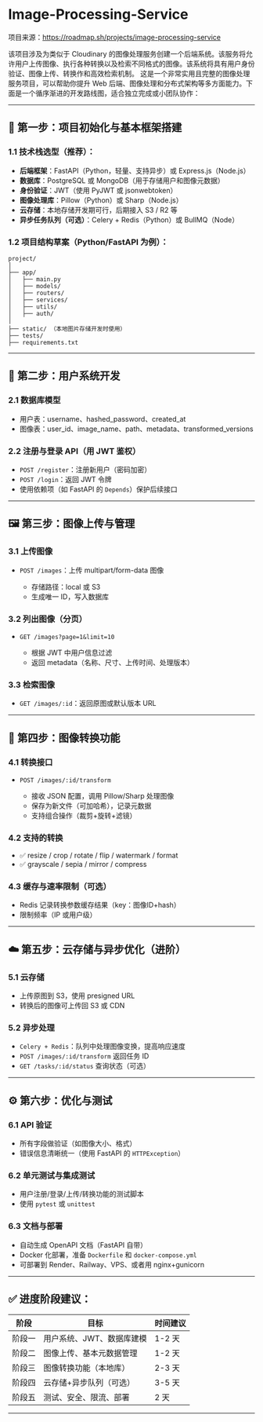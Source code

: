 # Image-Processing-Service
项目来源：https://roadmap.sh/projects/image-processing-service

该项目涉及为类似于 Cloudinary 的图像处理服务创建一个后端系统。该服务将允许用户上传图像、执行各种转换以及检索不同格式的图像。该系统将具有用户身份验证、图像上传、转换作和高效检索机制。
这是一个非常实用且完整的图像处理服务项目，可以帮助你提升 Web 后端、图像处理和分布式架构等多方面能力。下面是一个循序渐进的开发路线图，适合独立完成或小团队协作：

---

## 🧱 第一步：项目初始化与基本框架搭建

### 1.1 技术栈选型（推荐）：

* **后端框架**：FastAPI（Python，轻量、支持异步）或 Express.js（Node.js）
* **数据库**：PostgreSQL 或 MongoDB（用于存储用户和图像元数据）
* **身份验证**：JWT（使用 PyJWT 或 jsonwebtoken）
* **图像处理库**：Pillow（Python）或 Sharp（Node.js）
* **云存储**：本地存储开发期可行，后期接入 S3 / R2 等
* **异步任务队列（可选）**：Celery + Redis（Python）或 BullMQ（Node）

### 1.2 项目结构草案（Python/FastAPI 为例）：

```
project/
│
├── app/
│   ├── main.py
│   ├── models/
│   ├── routers/
│   ├── services/
│   ├── utils/
│   ├── auth/
│
├── static/ （本地图片存储开发时使用）
├── tests/
├── requirements.txt
```

---

## 🔐 第二步：用户系统开发

### 2.1 数据库模型

* 用户表：username、hashed\_password、created\_at
* 图像表：user\_id、image\_name、path、metadata、transformed\_versions

### 2.2 注册与登录 API（用 JWT 鉴权）

* `POST /register`：注册新用户（密码加密）
* `POST /login`：返回 JWT 令牌
* 使用依赖项（如 FastAPI 的 `Depends`）保护后续接口

---

## 🖼️ 第三步：图像上传与管理

### 3.1 上传图像

* `POST /images`：上传 multipart/form-data 图像

  * 存储路径：local 或 S3
  * 生成唯一 ID，写入数据库

### 3.2 列出图像（分页）

* `GET /images?page=1&limit=10`

  * 根据 JWT 中用户信息过滤
  * 返回 metadata（名称、尺寸、上传时间、处理版本）

### 3.3 检索图像

* `GET /images/:id`：返回原图或默认版本 URL

---

## 🎨 第四步：图像转换功能

### 4.1 转换接口

* `POST /images/:id/transform`

  * 接收 JSON 配置，调用 Pillow/Sharp 处理图像
  * 保存为新文件（可加哈希），记录元数据
  * 支持组合操作（裁剪+旋转+滤镜）

### 4.2 支持的转换

* ✅ resize / crop / rotate / flip / watermark / format
* ✅ grayscale / sepia / mirror / compress

### 4.3 缓存与速率限制（可选）

* Redis 记录转换参数缓存结果（key：图像ID+hash）
* 限制频率（IP 或用户级）

---

## ☁️ 第五步：云存储与异步优化（进阶）

### 5.1 云存储

* 上传原图到 S3，使用 presigned URL
* 转换后的图像可上传回 S3 或 CDN

### 5.2 异步处理

* `Celery + Redis`：队列中处理图像变换，提高响应速度
* `POST /images/:id/transform` 返回任务 ID
* `GET /tasks/:id/status` 查询状态（可选）

---

## ⚙️ 第六步：优化与测试

### 6.1 API 验证

* 所有字段做验证（如图像大小、格式）
* 错误信息清晰统一（使用 FastAPI 的 `HTTPException`）

### 6.2 单元测试与集成测试

* 用户注册/登录/上传/转换功能的测试脚本
* 使用 `pytest` 或 `unittest`

### 6.3 文档与部署

* 自动生成 OpenAPI 文档（FastAPI 自带）
* Docker 化部署，准备 `Dockerfile` 和 `docker-compose.yml`
* 可部署到 Render、Railway、VPS、或者用 nginx+gunicorn

---

## ✅ 进度阶段建议：

| 阶段  | 目标             | 时间建议  |
| --- | -------------- | ----- |
| 阶段一 | 用户系统、JWT、数据库建模 | 1-2 天 |
| 阶段二 | 图像上传、基本元数据管理   | 1-2 天 |
| 阶段三 | 图像转换功能（本地库）    | 2-3 天 |
| 阶段四 | 云存储+异步队列（可选）   | 3-5 天 |
| 阶段五 | 测试、安全、限流、部署    | 2 天   |

---

